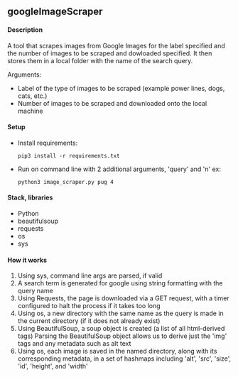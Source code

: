 ## googleImageScraper

#### Description

A tool that scrapes images from Google Images for the label specified and the number of images to be scraped and dowloaded specified. It then stores them in a local folder with the name of the search query.

Arguments:
- Label of the type of images to be scraped (example power lines, dogs, cats, etc.)
- Number of images to be scraped and downloaded onto the local machine

#### Setup

- Install requirements:

  ``` pip3 install -r requirements.txt ```

- Run on command line with 2 additional arguments, 'query' and 'n' ex:

  ``` python3 image_scraper.py pug 4 ```


#### Stack, libraries

- Python
- beautifulsoup
- requests
- os
- sys

#### How it works
1. Using sys, command line args are parsed, if valid
2. A search term is generated for google using string formatting with the query name
3. Using Requests, the page is downloaded via a GET request, with a timer configured to halt the process if it takes too long
4. Using os, a new directory with the same name as the query is made in the current directory (if it does not already exist)
5. Using BeautifulSoup, a soup object is created (a list of all html-derived tags) Parsing the BeautifulSoup object allows us to derive just the 'img' tags and any metadata such as alt text
6. Using os, each image is saved in the named directory, along with its corresponding metadata, in a set of hashmaps including 'alt', 'src', 'size', 'id', 'height', and 'width'


